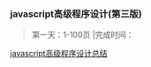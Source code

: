 ### javascript高级程序设计(第三版)   
>第一天：1-100页 |完成时间：  

[javascript高级程序设计总结](https://github.com/13653389794/plain/blob/master/book/总结/javascript高级程序设计第三版.md)   